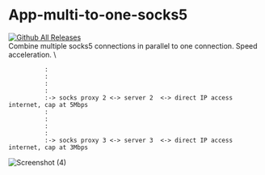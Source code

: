 # App-multi-to-one-socks5
[![Github All Releases](https://img.shields.io/github/downloads/sonvirgo/App-multi-to-one-socks5/total.svg)]() \
Combine multiple socks5 connections in parallel to one connection. Speed acceleration. \
```MTOSocks5 <---> socks proxy 1 <-> server 1  <-> direct IP access internet, cap at 1Mbps
          :                               
          :                                    
          :
          :
          :-> socks proxy 2 <-> server 2  <-> direct IP access internet, cap at 5Mbps
          :                               
          :                                    
          :
          :
          :-> socks proxy 3 <-> server 3  <-> direct IP access internet, cap at 3Mbps
   ```                                     
                                                
![Screenshot (4)](https://github.com/user-attachments/assets/26a8a517-442c-4622-8b50-dd5a36bbb229)
